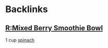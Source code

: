 
# Backlinks
## [R:Mixed Berry Smoothie Bowl](<R:Mixed Berry Smoothie Bowl.md>)
1 cup [spinach](<spinach.md>)

